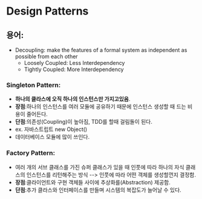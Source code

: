 # Design Patterns

## 용어:

- Decoupling: make the features of a formal system as independent as possible from each other
  - Loosely Coupled: Less Interdependency
  - Tightly Coupled: More Interdependency

### Singleton Pattern:

- **하나의 클라스에 오직 하나의 인스턴스만 가지고있음**.
- **장점**:하나의 인스턴스를 여러 모듈에 공유하기 때문에 인스턴스 생성할 때 드는 비용이 줄어든다.
- **단점**:의존성(Coupling)이 높아짐, TDD를 할때 걸림돌이 된다.
- ex. 자바스트립트 new Object()
- 데이터베이스 모듈에 많이 쓰인다.

### Factory Pattern:

- 여러 개의 서브 클래스를 가진 슈퍼 클래스가 있을 때 인풋에 따라 하나의 자식 클래스의 인스턴스를 리턴해주는 방식 --> 인풋에 따라 어떤 객체를 생성할껀지 결정함.
- **장점**:클라이언트와 구현 객체들 사이에 추상화를(Abstraction) 제공함.
- **단점**:추가 클라스와 인터페이스를 만들며 시스템의 복잡도가 늘어날 수 있다.


